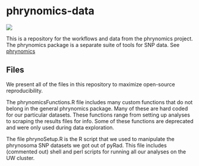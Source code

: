 phrynomics-data
===============

![](http://barbbanbury.info/barbbanbury/Research_Projects_files/phrynoHead.jpg)

This is a repository for the workflows and data from the phrynomics project. The phrynomics package is a separate suite of tools for SNP data. See [phrynomics](https://github.com/bbanbury/phrynomics)

## Files

We present all of the files in this repository to maximize open-source reproducibility. 

The phrynomicsFunctions.R file includes many custom functions that do not belong in the general phrynomics package. Many of these are hard coded for our particular datasets. These functions range from setting up analyses to scraping the results files for info. Some of these functions are deprecated and were only used during data exploration. 

The file phrynoSetup.R is the R script that we used to manipulate the phrynosoma SNP datasets we got out of pyRad.  This file includes (commented out) shell and perl scripts for running all our analyses on the UW cluster.  


